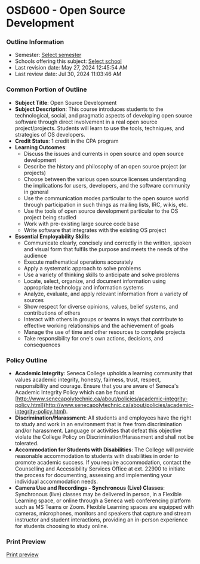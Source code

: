 
**OSD600 - Open Source Development**
=====================================

### Outline Information

* Semester: [Select semester](/ssos/findOutline.do)
* Schools offering this subject: [Select school](/ssos/findOutline.do)
* Last revision date: May 27, 2024 12:45:54 AM
* Last review date: Jul 30, 2024 11:03:46 AM

### Common Portion of Outline

* **Subject Title**: Open Source Development
* **Subject Description**: This course introduces students to the technological, social, and pragmatic aspects of developing open source software through direct involvement in a real open source project/projects. Students will learn to use the tools, techniques, and strategies of OS developers.
* **Credit Status**: 1 credit in the CPA program
* **Learning Outcomes**:
	+ Discuss the issues and currents in open source and open source development
	+ Describe the history and philosophy of an open source project (or projects)
	+ Choose between the various open source licenses understanding the implications for users, developers, and the software community in general
	+ Use the communication modes particular to the open source world through participation in such things as mailing lists, IRC, wikis, etc.
	+ Use the tools of open source development particular to the OS project being studied
	+ Work with pre-existing large source code base
	+ Write software that integrates with the existing OS project
* **Essential Employability Skills**:
	+ Communicate clearly, concisely and correctly in the written, spoken and visual form that fulfils the purpose and meets the needs of the audience
	+ Execute mathematical operations accurately
	+ Apply a systematic approach to solve problems
	+ Use a variety of thinking skills to anticipate and solve problems
	+ Locate, select, organize, and document information using appropriate technology and information systems
	+ Analyze, evaluate, and apply relevant information from a variety of sources
	+ Show respect for diverse opinions, values, belief systems, and contributions of others
	+ Interact with others in groups or teams in ways that contribute to effective working relationships and the achievement of goals
	+ Manage the use of time and other resources to complete projects
	+ Take responsibility for one's own actions, decisions, and consequences

### Policy Outline

* **Academic Integrity**: Seneca College upholds a learning community that values academic integrity, honesty, fairness, trust, respect, responsibility and courage. Ensure that you are aware of Seneca's Academic Integrity Policy which can be found at [http://www.senecapolytechnic.ca/about/policies/academic-integrity-policy.html](http://www.senecapolytechnic.ca/about/policies/academic-integrity-policy.html).
* **Discrimination/Harassment**: All students and employees have the right to study and work in an environment that is free from discrimination and/or harassment. Language or activities that defeat this objective violate the College Policy on Discrimination/Harassment and shall not be tolerated.
* **Accommodation for Students with Disabilities**: The College will provide reasonable accommodation to students with disabilities in order to promote academic success. If you require accommodation, contact the Counselling and Accessibility Services Office at ext. 22900 to initiate the process for documenting, assessing and implementing your individual accommodation needs.
* **Camera Use and Recordings - Synchronous (Live) Classes**: Synchronous (live) classes may be delivered in person, in a Flexible Learning space, or online through a Seneca web conferencing platform such as MS Teams or Zoom. Flexible Learning spaces are equipped with cameras, microphones, monitors and speakers that capture and stream instructor and student interactions, providing an in-person experience for students choosing to study online.

### Print Preview

[Print preview](/ssos/printOutline.do)
